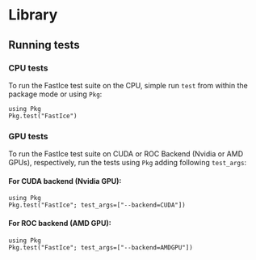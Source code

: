 # Library

## Running tests

### CPU tests

To run the FastIce test suite on the CPU, simple run `test` from within the package mode or using `Pkg`:
```julia-repl
using Pkg
Pkg.test("FastIce")
```

### GPU tests

To run the FastIce test suite on CUDA or ROC Backend (Nvidia or AMD GPUs), respectively, run the tests using `Pkg` adding following `test_args`:

#### For CUDA backend (Nvidia GPU):

```julia-repl
using Pkg
Pkg.test("FastIce"; test_args=["--backend=CUDA"])
```

#### For ROC backend (AMD GPU):

```julia-repl
using Pkg
Pkg.test("FastIce"; test_args=["--backend=AMDGPU"])
```
